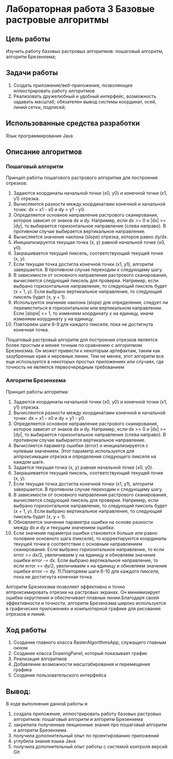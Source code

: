 # Лабораторная работа 3 Базовые растровые алгоритмы
## Цель работы
Изучить работу базовых растровых алгоритмов: пошаговый алгоритм, алгоритм Брезенхема;
## Задачи работы
1. Создать приложение/веб-приложение, позволяющее иллюстрировать работу алгоритмов
2. Реализовать дружелюбный и удобный интерфейс, возможность задавать масштаб; обязателен вывод системы координат, осей, линий сетки, подписей;
## Использованные средства разработки
Язык программирования Java
## Описание алгоритмов
### Пошаговый алгоритм
Принцип работы пошагового растрового алгоритма для построения отрезков:
1. Задаются координаты начальной точки (x0, y0) и конечной точки (x1, y1) отрезка.
2. Вычисляются разности между координатами конечной и начальной точек: dx = x1 - x0 и dy = y1 - y0.
3. Определяется основное направление растрового сканирования, которое зависит от знаков dx и dy.
Например, если dx >= 0 и |dx| >= |dy|, то выбирается горизонтальное направление (слева направо). В противном случае выбирается вертикальное направление.
4. Вычисляется значение наклона (slope) отрезка, которое равно dy/dx.
5. Инициализируется текущая точка (x, y) равной начальной точке (x0, y0).
6. Закрашивается текущий пиксель, соответствующий текущей точке (x, y).
7. Если текущая точка достигла конечной точки (x1, y1), алгоритм завершается. В противном случае переходим к следующему шагу.
8. В зависимости от основного направления растрового сканирования, вычисляется следующий пиксель для проверки. Например, если выбрано горизонтальное направление, то следующий пиксель будет (x + 1, y). Если выбрано вертикальное направление, то следующий пиксель будет (x, y + 1).
9. Используется значение наклона (slope) для определения, следует ли переместиться в горизонтальном или вертикальном направлении. Если |slope| <= 1, то изменяем координату x на единицу, иначе изменяем координату y на единицу.
10. Повторяем шаги 6-9 для каждого пикселя, пока не достигнута конечная точка.

Пошаговый растровый алгоритм для построения отрезков является более простым и менее точным по сравнению с алгоритмом Брезенхэма. 
Он может привести к некоторым артефактам, таким как зазубренные края и неровные линии. 
Тем не менее, этот алгоритм все еще используется в некоторых простых приложениях или случаях, где точность не является первоочередным требованием
### Алгоритм Брезенхема
Принцип работы алгоритма:
1. Задаются координаты начальной точки (x0, y0) и конечной точки (x1, y1) отрезка.
2. Вычисляются разности между координатами конечной и начальной точек: dx = x1 - x0 и dy = y1 - y0.
3. Определяется основное направление растрового сканирования, которое зависит от знаков dx и dy. Например, если dx >= 0 и |dx| >= |dy|, то выбирается горизонтальное направление (слева направо). В противном случае выбирается вертикальное направление.
4. Вычисляется параметр ошибки (error) и инициализируется с нулевым значением. Этот параметр используется для аппроксимации отрезка и определения следующего пикселя на каждом шаге.
5. Задается текущая точка (x, y) равная начальной точке (x0, y0).
6. Закрашивается текущий пиксель, соответствующий текущей точке (x, y).
7. Если текущая точка достигла конечной точки (x1, y1), алгоритм завершается. В противном случае переходим к следующему шагу.
8. В зависимости от основного направления растрового сканирования, вычисляется следующий пиксель для проверки. Например, если выбрано горизонтальное направление, то следующий пиксель будет (x + 1, y). Если выбрано вертикальное направление, то следующий пиксель будет (x, y + 1).
9. Обновляется значение параметра ошибки на основе разности между dx и dy и текущим значением ошибки.
10. Если значение параметра ошибки становится больше или равно половине основного шага (пикселя), то корректируются координаты текущей точки в соответствии с основным направлением сканирования.
Если выбрано горизонтальное направление, то если error >= dx/2, увеличиваем y на единицу и обновляем значение ошибки error -= dx.
Если выбрано вертикальное направление, то если error >= dy/2, увеличиваем x на единицу и обновляем значение ошибки error -= dy.
11.Повторяем шаги 6-10 для каждого пикселя, пока не достигнута конечная точка.

Алгоритм Брезенхэма позволяет эффективно и точно аппроксимировать отрезки на растровых экранах.
Он минимизирует ошибки округления и обеспечивает плавные линии.Благодаря своей эффективности и точности,
алгоритм Брезенхэма широко используется в графических приложениях и компьютерной графике для рисования отрезков и линий.
## Ход работы
1. Создание главного класса RasterAlgorithmsApp, служащего главным окном
2. Создание класса DrawingPanel, который показывает график
3. Реализация алгоритмов 
4. Добавление возможности масштабирования и перемещения графика
5. Создание пользовательского интерфейса
## Вывод:
В ходе выполнения данной работы я:
1. создала приложение, иллюстрировать работу базовых растровых алгоритмов: пошаговый алгоритм и алгоритм Брезенхема
2. закрепила полученные лекционные знания про пошаговый алгоритм и алгоритм Брезенхема
3. получила дополнительный опыт по проектированию приложений
4. углубила знания языка Java
5. получила дополнительный опыт работы с системой контроля версий Git

